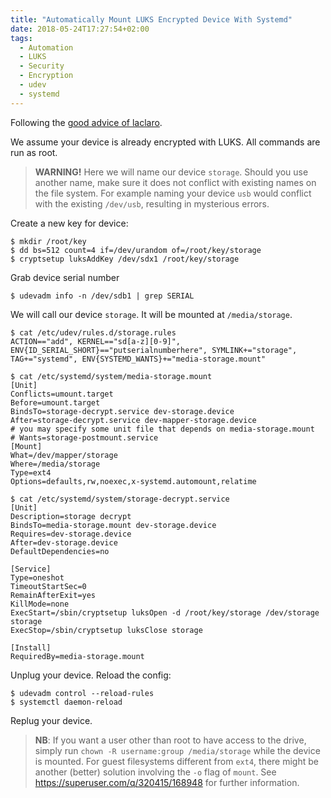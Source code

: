 ```yaml
---
title: "Automatically Mount LUKS Encrypted Device With Systemd"
date: 2018-05-24T17:27:54+02:00
tags:
  - Automation
  - LUKS
  - Security
  - Encryption
  - udev
  - systemd
---
```


Following the [good advice of
laclaro](https://laclaro.wordpress.com/2017/11/02/mount-encrypted-disk-with-systemd).

<!--more-->

We assume your device is already encrypted with LUKS. All commands are run as
root.

> **WARNING!** Here we will name our device `storage`. Should you use another
> name, make sure it does not conflict with existing names on the file system.
> For example naming your device `usb` would conflict with the existing
> `/dev/usb`, resulting in mysterious errors.

Create a new key for device:

	$ mkdir /root/key
	$ dd bs=512 count=4 if=/dev/urandom of=/root/key/storage
	$ cryptsetup luksAddKey /dev/sdx1 /root/key/storage

Grab device serial number

	$ udevadm info -n /dev/sdb1 | grep SERIAL

We will call our device `storage`. It will be mounted at `/media/storage`.

	$ cat /etc/udev/rules.d/storage.rules
	ACTION=="add", KERNEL=="sd[a-z][0-9]", ENV{ID_SERIAL_SHORT}=="putserialnumberhere", SYMLINK+="storage", TAG+="systemd", ENV{SYSTEMD_WANTS}+="media-storage.mount"

	$ cat /etc/systemd/system/media-storage.mount
	[Unit]
	Conflicts=umount.target
	Before=umount.target
	BindsTo=storage-decrypt.service dev-storage.device
	After=storage-decrypt.service dev-mapper-storage.device
	# you may specify some unit file that depends on media-storage.mount
	# Wants=storage-postmount.service
	[Mount]
	What=/dev/mapper/storage
	Where=/media/storage
	Type=ext4
	Options=defaults,rw,noexec,x-systemd.automount,relatime

	$ cat /etc/systemd/system/storage-decrypt.service
	[Unit]
	Description=storage decrypt
	BindsTo=media-storage.mount dev-storage.device
	Requires=dev-storage.device
	After=dev-storage.device
	DefaultDependencies=no

	[Service]
	Type=oneshot
	TimeoutStartSec=0
	RemainAfterExit=yes
	KillMode=none
	ExecStart=/sbin/cryptsetup luksOpen -d /root/key/storage /dev/storage storage
	ExecStop=/sbin/cryptsetup luksClose storage

	[Install]
	RequiredBy=media-storage.mount

Unplug your device. Reload the config:

	$ udevadm control --reload-rules
	$ systemctl daemon-reload

Replug your device.

> **NB**: If you want a user other than root to have access to the drive,
> simply run `chown -R username:group /media/storage` while the device is
> mounted. For guest filesystems different from `ext4`, there might be
> another (better) solution involving the `-o` flag of `mount`.
> See https://superuser.com/q/320415/168948 for further information.
